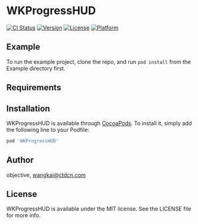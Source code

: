 # WKProgressHUD

[![CI Status](https://img.shields.io/travis/objective/WKProgressHUD.svg?style=flat)](https://travis-ci.org/objective/WKProgressHUD)
[![Version](https://img.shields.io/cocoapods/v/WKProgressHUD.svg?style=flat)](https://cocoapods.org/pods/WKProgressHUD)
[![License](https://img.shields.io/cocoapods/l/WKProgressHUD.svg?style=flat)](https://cocoapods.org/pods/WKProgressHUD)
[![Platform](https://img.shields.io/cocoapods/p/WKProgressHUD.svg?style=flat)](https://cocoapods.org/pods/WKProgressHUD)

## Example

To run the example project, clone the repo, and run `pod install` from the Example directory first.

## Requirements

## Installation

WKProgressHUD is available through [CocoaPods](https://cocoapods.org). To install
it, simply add the following line to your Podfile:

```ruby
pod 'WKProgressHUD'
```

## Author

objective, wangkai@ctdcn.com

## License

WKProgressHUD is available under the MIT license. See the LICENSE file for more info.
